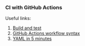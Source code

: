 ### CI with GitHub Actions
Useful links:  
1.  [Build and test]
2.  [GitHub Actions workflow syntax]
3.  [YAML in 5 minutes]


[Build and test]: https://docs.github.com/en/actions/language-and-framework-guides/building-and-testing-java-with-gradle
[GitHub Actions workflow syntax]: https://docs.github.com/en/actions/reference/workflow-syntax-for-github-actions
[YAML in 5 minutes]: https://www.codeproject.com/Articles/1214409/Learn-YAML-in-five-minutes
